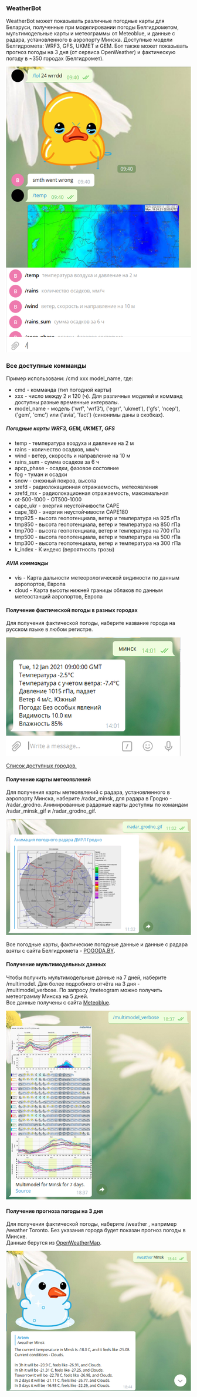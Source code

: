 ### WeatherBot
WeatherBot может показывать различные погодные карты для Беларуси, полученные при моделировании погоды Белгидрометом, 
мультимодельные карты и метеограммы от Meteoblue, и данные с радара, установленного в аэропорту Минска. 
Доступные модели Белгидромета: WRF3, GFS, UKMET и GEM. 
Бот также может показывать прогноз погоды на 3 дня (от сервиса OpenWeather) и фактическую погоду в ~350 городах (Белгидромет).

![](img/weather_bot.png)

### Все доступные комманды
Пример использовани: /cmd xxx model_name, где: 
- cmd - комманда (тип погодной карты)
- xxx - число между 2 и 120 (ч). Для различных моделей и комманд доступны разные временные интервалы.
- model_name - модель ('wrf', 'wrf3'), ('egrr', 'ukmet'), ('gfs', 'ncep'), ('gem', 'cmc') или ('avia', 'fact') (синонимы даны в скобках).
##### Погодные карты WRF3, GEM, UKMET, GFS
- temp - температура воздуха и давление на 2 м
- rains - количество осадков, мм/ч
- wind - ветер, скорость и направление на 10 м
- rains_sum - сумма осадков за 6 ч
- apcp_phase - осадки, фазовое состояние
- fog - туман и осадки
- snow - снежный покров, высота
- xrefd - радиолокационная отражаемость, метеоявления
- xrefd_mx - радиолокационная отражаемость, максимальная
- ot-500-1000 - OT500-1000
- cape_ukr - энергия неустойчивости CAPE
- cape_180 - энергия неустойчивости CAPE180
- tmp925 - высота геопотенциала, ветер и температура на 925 гПа
- tmp850 - высота геопотенциала, ветер и температура на 850 гПа
- tmp700 - высота геопотенциала, ветер и температура на 700 гПа
- tmp500 - высота геопотенциала, ветер и температура на 500 гПа
- tmp300 - высота геопотенциала, ветер и температура на 300 гПа
- k_index - К индекс (вероятность грозы)
##### AVIA комманды
- vis - Карта дальности метеорологической видимости по данным аэропортов, Европа
- cloud - Карта высоты нижней границы облаков по данным метеостанций аэропортов, Европа

#### Получение фактической погоды в разных городах
Для получения фактической погоды, наберите название города на русском языке в любом регистре.

![](img/current_weather.png)

[Список доступных городов.](https://www.pogoda.by/rss2/)

#### Получение карты метеоявлений
Для получения карты метеоявлений с радара, установленного в аэропорту Минска, наберите /radar_minsk, для радара в Гродно - /radar_grodno. 
Анимированные радарные карты доступны по командам /radar_minsk_gif и /radar_grodno_gif.

![](img/radar.png)

Все погодные карты, фактические погодные данные и данные с радара взяты с сайта Белгидромета - [POGODA.BY](https://www.pogoda.by/).

#### Получение мультимодельных данных
Чтобы получить мультимодельные данные на 7 дней, наберите /multimodel. Для более подробного отчёта на 3 дня - /multimodel_verbose. По запросу /meteogram можно получить метеограмму Минска на 5 дней.  
Все данные получены с сайта [Meteoblue](https://www.meteoblue.com/).

![](img/multimodel.png)

#### Получение прогноза погоды на 3 дня
Для получения фактической погоды, наберите /weather <cityname>, например /weather Toronto. Без указания города будет показан прогноз погоды в Минске.  
Данные берутся из [OpenWeatherMap](https://openweathermap.org/).

![](img/forecast.png)
